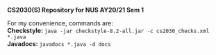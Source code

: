 <b>CS2030(S) Repository for NUS AY20/21 Sem 1</b>

For my convenience, commands are:
<br> <b>Checkstyle: </b>`java -jar checkstyle-8.2-all.jar -c cs2030_checks.xml *.java`
<br> <b>Javadocs: </b>`javadocs *.java -d docs`
